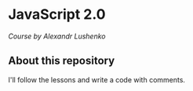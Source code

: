 # JavaScript 2.0
_Course by Alexandr Lushenko_
## About this repository
I'll follow the lessons and write a code with comments.